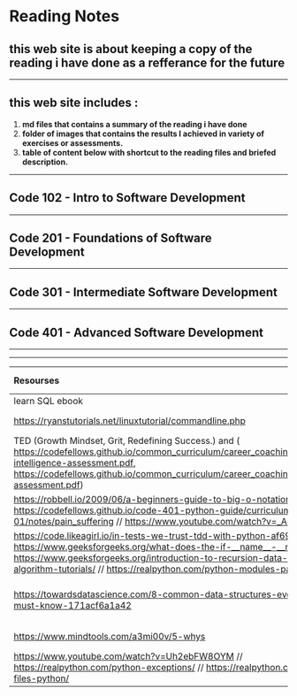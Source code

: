 # Reading Notes
## this web site is about keeping a copy of the reading i have done as a refferance for the future
---
## this web site includes :
1. **md files that contains a summary of the reading i have done**
2. **folder of images that contains the results I achieved in variety of exercises or assessments.**
3. **table of content below with shortcut to the reading files and briefed description.**
---
## **Code 102 - Intro to Software Development**
---
## **Code 201 - Foundations of Software Development**
---
## **Code 301 - Intermediate Software Development**
---
## **Code 401 - Advanced Software Development**
---
---
|Resourses    | Summary     | Some Notes     |
| :---        |    :----:   |          ---: |
| learn SQL ebook      | sql and DB       | [sql](./prepDay1/sqlAndDB.md)   |
| https://ryanstutorials.net/linuxtutorial/commandline.php   | Terminal Practice        | [terminal](./prepDay1/Practice-in-the-Terminal.md)      |
| TED (Growth Mindset, Grit, Redefining Success.) and ( https://codefellows.github.io/common_curriculum/career_coaching/201/emotional-intelligence-assessment.pdf, https://codefellows.github.io/common_curriculum/career_coaching/301/bias-assessment.pdf) | The Growth Mindset learn | [The Growth Mindset](./prepDay1/The%20Growth%20Mindset.md) |
| https://robbell.io/2009/06/a-beginners-guide-to-big-o-notation  // https://codefellows.github.io/code-401-python-guide/curriculum/class-01/notes/pain_suffering // https://www.youtube.com/watch?v=_AEJHKGk9ns | Reading for class 1 | [read more](./prepDay1/reading_class_1.md) |
| https://code.likeagirl.io/in-tests-we-trust-tdd-with-python-af69f47e6932 // https://www.geeksforgeeks.org/what-does-the-if-__name__-__main__-do/ // https://www.geeksforgeeks.org/introduction-to-recursion-data-structure-and-algorithm-tutorials/ // https://realpython.com/python-modules-packages/  | Reading for class 2 | [read more](./prepDay1/reading_class_2.md) |
|https://towardsdatascience.com/8-common-data-structures-every-programmer-must-know-171acf6a1a42 | Data Structures and Algorithms | [read more](./prepDay1/Data%20Structures%20and%20Algorithms.md)|
| https://www.mindtools.com/a3mi00v/5-whys | Engineering Reading | [read more](./prepDay1/Engineering%20Reading.md) |
| https://www.youtube.com/watch?v=Uh2ebFW8OYM // https://realpython.com/python-exceptions/ // https://realpython.com/read-write-files-python/ | Reading for class 3 | [read more](./prepDay1/reading_class_3.md) 